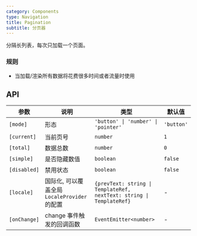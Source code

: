 ```yaml
---
category: Components
type: Navigation
title: Pagination
subtitle: 分页器
---
```


分隔长列表，每次只加载一个页面。

### 规则
- 当加载/渲染所有数据将花费很多时间或者流量时使用

## API

| 参数 | 说明 | 类型 | 默认值 |
|----|-----|------|------|
| `[mode]` | 形态 | `'button' \| 'number' \| 'pointer'` | `'button'` |
| `[current]` | 当前页号 | `number` | `1`  |
| `[total]` | 数据总数 | `number` | `0` |
| `[simple]` | 是否隐藏数值 | `boolean` | `false` |
| `[disabled]` | 禁用状态 | `boolean` | `false` |
| `[locale]` | 国际化, 可以覆盖全局`LocaleProvider`的配置 | `{prevText: string \| TemplateRef, nextText: string \| TemplateRef}` | - |
| `[onChange]` | change 事件触发的回调函数 | `EventEmitter<number>` | - |
